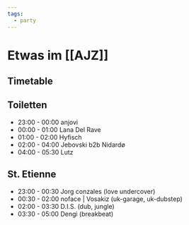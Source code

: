 ```yaml
---
tags:
  - party
---
```


# Etwas im [[AJZ]]

## Timetable

## Toiletten

- 23:00 - 00:00 anjovi
- 00:00 - 01:00 Lana Del Rave
- 01:00 - 02:00 Hyfisch
- 02:00 - 04:00 Jebovski b2b Nidardø  
- 04:00 - 05:30 Lutz

## St. Etienne

- 23:00 - 00:30 Jorg conzales (love undercover)
- 00:30 - 02:00 noface | Vosakiz (uk-garage, uk-dubstep)
- 02:00 - 03:30 D.I.S. (dub, jungle)
- 03:30 - 05:00 Dengi (breakbeat)
